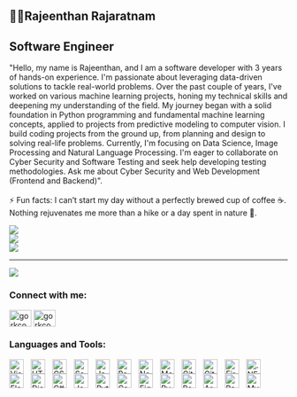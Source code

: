 ## 🏄‍♂️Rajeenthan Rajaratnam <br>
## Software Engineer <br>

"Hello, my name is Rajeenthan, and I am a software developer with 3 years of hands-on experience. I'm passionate about leveraging data-driven solutions to tackle real-world problems. Over the past couple of years, I've worked on various machine learning projects, honing my technical skills and deepening my understanding of the field. My journey began with a solid foundation in Python programming and fundamental machine learning concepts, applied to projects from predictive modeling to computer vision. I build coding projects from the ground up, from planning and design to solving real-life problems. Currently, I'm focusing on Data Science, Image Processing and Natural Language Processing. I'm eager to collaborate on Cyber Security and Software Testing and seek help developing testing methodologies. Ask me about Cyber Security and Web Development (Frontend and Backend)".<br><br>⚡ Fun facts: I can’t start my day without a perfectly brewed cup of coffee ☕.<br> Nothing rejuvenates me more than a hike or a day spent in nature 🌲.

![](https://github-readme-stats.vercel.app/api?username=Rajeenthan05&theme=radical&hide_border=false&include_all_commits=false&count_private=false)<br/>
![](https://github-readme-streak-stats.herokuapp.com/?user=Rajeenthan05&theme=radical&hide_border=false)<br/>
![](https://github-readme-stats.vercel.app/api/top-langs/?username=Rajeenthan05&theme=radical&hide_border=false&include_all_commits=false&count_private=false&layout=compact)

---
[![](https://visitcount.itsvg.in/api?id=Rajeenthan05&icon=0&color=0)](https://visitcount.itsvg.in)

 
### Connect with me:
<p align="left">
<a href="https://www.facebook.com/kajan.rajaratnam.7" target="blank"><img align="center" src="https://raw.githubusercontent.com/rahuldkjain/github-profile-readme-generator/master/src/images/icons/Social/facebook.svg" alt="gorkcoder484" height="30" width="40" /></a>
<a href="https://www.instagram.com/rajeenthan_05/" target="blank"><img align="center" src="https://raw.githubusercontent.com/rahuldkjain/github-profile-readme-generator/master/src/images/icons/Social/instagram.svg" alt="gorkcoder484" height="30" width="40" /></a>
</p>
 
 
### Languages and Tools:
<img align="left" alt="Visual Studio Code" width="26px" src="https://cdn.jsdelivr.net/gh/devicons/devicon/icons/vscode/vscode-original.svg" style="padding-right:10px;" />
<img align="left" alt="HTML5" width="26px" src="https://cdn.jsdelivr.net/gh/devicons/devicon/icons/html5/html5-original.svg" style="padding-right:10px;" />
<img align="left" alt="CSS3" width="26px" src="https://cdn.jsdelivr.net/gh/devicons/devicon/icons/css3/css3-original.svg" style="padding-right:10px;" />
<img align="left" alt="Sass" width="26px" src="https://cdn.jsdelivr.net/gh/devicons/devicon/icons/sass/sass-original.svg" style="padding-right:10px;" /> 
<img align="left" alt="JavaScript" width="26px" src="https://cdn.jsdelivr.net/gh/devicons/devicon/icons/javascript/javascript-original.svg" style="padding-right:10px;" />
<img align="left" alt="React" width="26px" src="https://cdn.jsdelivr.net/gh/devicons/devicon/icons/react/react-original.svg" style="padding-right:10px;" />
<img align="left" alt="Node.js" width="26px" src="https://cdn.jsdelivr.net/gh/devicons/devicon/icons/nodejs/nodejs-original.svg" style="padding-right:10px;" />
<img align="left" alt="MongoDB" width="26px" src="https://cdn.jsdelivr.net/gh/devicons/devicon/icons/mongodb/mongodb-original.svg" style="padding-right:10px;" />
<img align="left" alt="Git" width="26px" src="https://cdn.jsdelivr.net/gh/devicons/devicon/icons/git/git-original.svg" style="padding-right:10px;" />
<img align="left" alt="GitHub" width="26px" src="https://cdn.jsdelivr.net/gh/devicons/devicon/icons/github/github-original.svg" style="padding-right:10px;" />
<img align="left" alt="Firebase" width="26px" src="https://cdn.jsdelivr.net/gh/devicons/devicon/icons/firebase/firebase-plain.svg" style="padding-right:10px;" />
<img align="left" alt=".NET" width="26px" src="https://cdn.jsdelivr.net/gh/devicons/devicon/icons/dot-net/dot-net-original.svg" style="padding-right:10px;" />
<img align="left" alt="Flask" width="26px" src="https://cdn.jsdelivr.net/gh/devicons/devicon/icons/flask/flask-original.svg" style="padding-right:10px;" />
<img align="left" alt="Django" width="26px" src="https://cdn.jsdelivr.net/gh/devicons/devicon/icons/django/django-plain.svg" style="padding-right:10px;" />
<img align="left" alt="C#" width="26px" src="https://cdn.jsdelivr.net/gh/devicons/devicon/icons/csharp/csharp-original.svg" style="padding-right:10px;" />
<img align="left" alt="Java" width="26px" src="https://cdn.jsdelivr.net/gh/devicons/devicon/icons/java/java-original.svg" style="padding-right:10px;" />
<img align="left" alt="Python" width="26px" src="https://cdn.jsdelivr.net/gh/devicons/devicon/icons/python/python-original.svg" style="padding-right:10px;" />
<img align="left" alt="Canva" width="26px" src="https://cdn.jsdelivr.net/gh/devicons/devicon/icons/canva/canva-original.svg" style="padding-right:10px;" />
<img align="left" alt="Figma" width="26px" src="https://cdn.jsdelivr.net/gh/devicons/devicon/icons/figma/figma-original.svg" style="padding-right:10px;" />
<img align="left" alt="PyTorch" width="26px" src="https://cdn.jsdelivr.net/gh/devicons/devicon/icons/pytorch/pytorch-original.svg" style="padding-right:10px;" />
<img align="left" alt="Postman" width="26px" src="https://cdn.jsdelivr.net/gh/devicons/devicon/icons/postman/postman-original.svg" style="padding-right:10px;" />
<img align="left" alt="Arduino" width="26px" src="https://cdn.jsdelivr.net/gh/devicons/devicon/icons/arduino/arduino-original.svg" style="padding-right:10px;" /><br>
<img align="left" alt="Pandas" width="26px" src="https://cdn.jsdelivr.net/gh/devicons/devicon/icons/pandas/pandas-original.svg" style="padding-right:10px;" />
<img align="left" alt="MySQL" width="26px" src="https://cdn.jsdelivr.net/gh/devicons/devicon/icons/mysql/mysql-original.svg" style="padding-right:10px;" />

<br />
<br />


